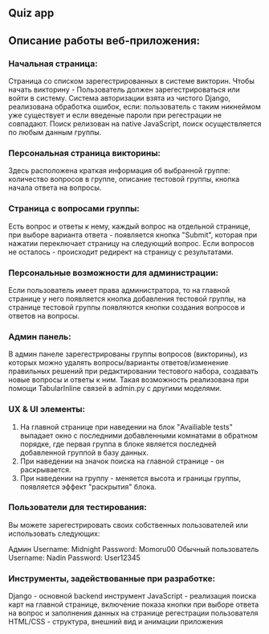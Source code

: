## Quiz app

## Описание работы веб-приложения:

### Начальная страница:
Страница со списком зарегестрированных в системе викторин. Чтобы начать викторину - Пользователь должен зарегестрироваться или войти в систему. 
Система авторизации взята из чистого Django, реализована обработка ошибок, если: пользователь с таким никнеймом уже существует и если введеные пароли при регестрации не совпадают.
Поиск релизован на native JavaScript, поиск осуществляется по любым данным группы.

### Персональная страница викторины:
Здесь расположена краткая информация об выбранной группе: количество вопросов в группе, описание тестовой группы, кнопка начала ответа на вопросы.

### Страница с вопросами группы:
Есть вопрос и ответы к нему, каждый вопрос на отдельной странице, при выборе варианта ответа - появляется кнопка "Submit", которая при нажатии переключает страницу на следующий вопрос.
Если вопросов не осталось - происходит редирект на страницу с результатами.

### Персональные возможности для администрации:
Если пользователь имеет права администратора, то на главной странице у него появляется кнопка добавления тестовой группы, на странице тестовой группы появляются кнопки 
создания вопросов и ответов на вопросы.

### Админ панель: 
В админ панеле зарегестрированы группы вопросов (викторины), из которых можно удалять вопросы/варианты ответов/изменение правильных решений при редактировании тестового набора,
создавать новые вопросы и ответы к ним. Такая возможность реализована при помощи TabularInline связей в admin.py с другими моделями. 

### UX & UI элементы:
1. На главной странице при наведении на блок "Availiable tests" выпадает окно с последними добавленными комнатами в обратном порядке, 
где первая группа в блоке является последней добавленной группой в базу данных.
2. При наведении на значок поиска на главной странице - он раскрывается.
3. При наведении на группу - меняется высота и границы группы, появляется эффект "раскрытия" блока. 

### Пользователи для тестирования:
Вы можете зарегестрировать своих собственных пользователей или использовать следующих:

Админ
Username: Midnight
Password: Momoru00
Обычный пользователь
Username: Nadin
Password: User12345

### Инструменты, задействованные при разработке:
Django - основной backend инструмент
JavaScript - реализация поиска карт на главной странице, включение показа кнопки при выборе ответа на вопрос и заполнения данных на странице регестрации пользователя
HTML/CSS - структура, внешний вид и анимации приложения

